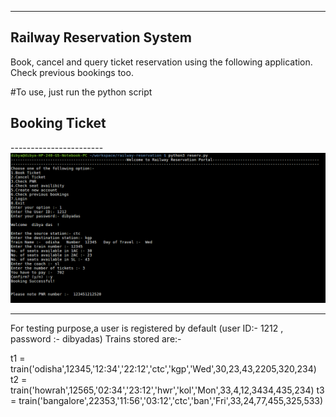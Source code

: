 ---------------------------
Railway Reservation System
---------------------------

Book, cancel and query ticket reservation using the following application.
<br>Check previous bookings too.


#To use, just run the python script

<h2>Booking Ticket</h2>
-----------------------

<img src="/readme/booking.png" >

----------------------------------------------------------
For testing purpose,a user is registered by default (user ID:- 1212 , password :- dibyadas)
Trains stored are:-

t1 = train('odisha',12345,'12:34','22:12','ctc','kgp','Wed',30,23,43,2205,320,234)
t2 = train('howrah',12565,'02:34','23:12','hwr','kol','Mon',33,4,12,3434,435,234)
t3 = train('bangalore',22353,'11:56','03:12','ctc','ban','Fri',33,24,77,455,325,533)


